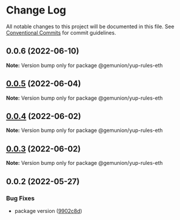 # Change Log

All notable changes to this project will be documented in this file.
See [Conventional Commits](https://conventionalcommits.org) for commit guidelines.

## 0.0.6 (2022-06-10)

**Note:** Version bump only for package @gemunion/yup-rules-eth





## [0.0.5](https://github.com/gemunion/common-packages/compare/@gemunion/yup-rules-eth@0.0.4...@gemunion/yup-rules-eth@0.0.5) (2022-06-04)

**Note:** Version bump only for package @gemunion/yup-rules-eth





## [0.0.4](https://github.com/gemunion/common-packages/compare/@gemunion/yup-rules-eth@0.0.3...@gemunion/yup-rules-eth@0.0.4) (2022-06-02)

**Note:** Version bump only for package @gemunion/yup-rules-eth





## [0.0.3](https://github.com/gemunion/common-packages/compare/@gemunion/yup-rules-eth@0.0.2...@gemunion/yup-rules-eth@0.0.3) (2022-06-02)

**Note:** Version bump only for package @gemunion/yup-rules-eth





## 0.0.2 (2022-05-27)


### Bug Fixes

* package version ([9902c8d](https://github.com/gemunion/common-packages/commit/9902c8da6afeb2a34e695c1cbdc2924d19beb27e))
